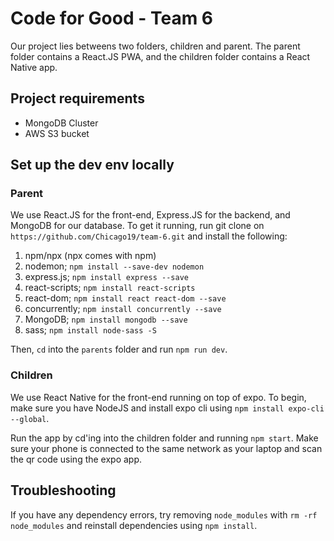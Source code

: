 # Code for Good - Team 6

Our project lies betweens two folders, children and parent. The parent folder contains a React.JS PWA, and the children folder contains a React Native app.

## Project requirements
- MongoDB Cluster
- AWS S3 bucket

## Set up the dev env locally

### Parent
We use React.JS for the front-end, Express.JS for the backend, and MongoDB for our database. To get it running, run git clone on `https://github.com/Chicago19/team-6.git` and install the following:

1. npm/npx (npx comes with npm)
2. nodemon; `npm install --save-dev nodemon`
3. express.js; `npm install express --save`
4. react-scripts; `npm install react-scripts`
5. react-dom; `npm install react react-dom --save`
6. concurrently; `npm install concurrently --save`
7. MongoDB; `npm install mongodb --save`
8. sass; `npm install node-sass -S`

Then, `cd` into the `parents` folder and run `npm run dev`.

### Children
We use React Native for the front-end running on top of expo. To begin, make sure you have NodeJS and install expo cli using `npm install expo-cli --global`.

Run the app by cd'ing into the children folder and running `npm start`. Make sure your phone is connected to the same network as your laptop and scan the qr code using the expo app.

## Troubleshooting

If you have any dependency errors, try removing `node_modules` with `rm -rf node_modules` and reinstall dependencies using `npm install`.
